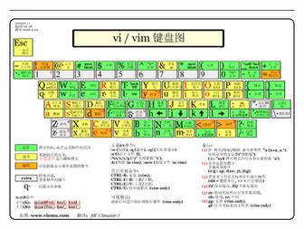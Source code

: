 <!--
author:ivan 
date: 2016-03-05
title: VI命令快捷键
tags: vi,linux
category: Linux 
status: publish
summary: linux下vi命令的快捷键大全
-->

***
![vi](./img/vi-vim-cheat-sheet.png)
